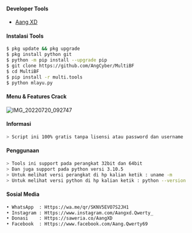 #### Developer Tools
- [Aang XD]()
#### Instalasi Tools
``` bash
$ pkg update && pkg upgrade
$ pkg install python git
$ python -m pip install --upgrade pip
$ git clone https://github.com/AngCyber/MultiBF
$ cd MultiBF
$ pip install -r multi.tools
$ python mlayu.py
```
#### Menu & Features Crack
![IMG_20220720_092747](https://user-images.githubusercontent.com/92802033/179883336-855a1ff4-0561-42ad-b1c1-667b34406e0f.jpg)
#### Informasi
``` bash
> Script ini 100% gratis tanpa lisensi atau password dan username
```
#### Penggunaan
``` bash
> Tools ini support pada perangkat 32bit dan 64bit
> Dan juga support pada python versi 3.10.5
> Untuk melihat versi perangkat di hp kalian ketik : uname -m
> Untuk melihat versi python di hp kalian ketik : python --version
```
#### Sosial Media
``` bash
• WhatsApp  : Https://wa.me/qr/SKNV5EVO7S2JH1
• Instagram : Https://www.instagram.com/Aangxd.Qwerty_
• Donasi    : Https://saweria.co/AangXD
• Facebook  : Https://www.facebook.com/Aang.Qwerty69
```
